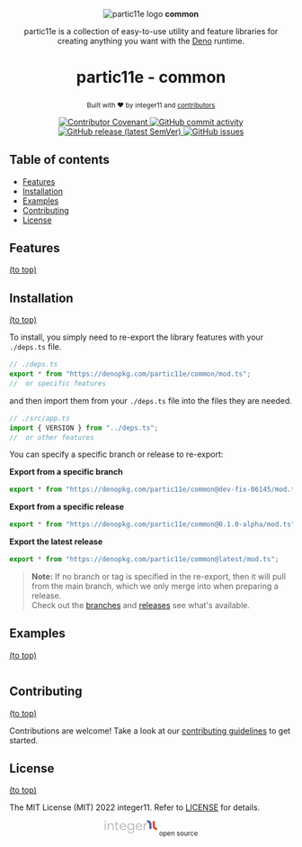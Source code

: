 <!-- NOTES:
  Once repo is created and pulled to dev environment, run `deno task init` to initialize the repo.
  Be sure to resolve the "@TODO:"s in the repo.
  Before you commit, make sure run `deno task pre-commit` to run the pre-commit task.
-->

<p align="center">
  <!-- Update log -->
  <img alt="partic11e logo" height="70" src="https://raw.githubusercontent.com/partic11e/.github/main/profile/img/logotype.svg" />
  <strong>common</strong>
</p>

<p align="center">
  partic11e is a collection of easy-to-use utility and feature libraries for creating anything you want with the <a href="https://deno.land">Deno</a> runtime.
</p>

<h1 align="center">partic11e - common</h1>

<p align="center">
  <!-- @TODO Package description -->
</p>

<p align="center">
  <!-- @TODO Link to documentation and other resources -->
</p>

<p align="center">
  <sub>Built with ❤ by integer11 and <a href="https://github.com/partic11e/common/graphs/contributors">contributors</a></sub>
</p>

<p align="center">
  <a href="https://github.com/partic11e/common/blob/main/CODE_OF_CONDUCT.md">
    <img alt="Contributor Covenant" src="https://img.shields.io/badge/Contributor%20Covenant-2.1-4baaaa.svg?style=flat-square" />
  </a>
  <a href="https://github.com/partic11e/common/commits">
    <img alt="GitHub commit activity" src="https://img.shields.io/github/commit-activity/m/partic11e/common?style=flat-square">
  </a>
  <a href="https://github.com/partic11e/common/releases">
    <img alt="GitHub release (latest SemVer)" src="https://img.shields.io/github/v/release/partic11e/common?style=flat-square" />
  </a>
  <a href="https://github.com/partic11e/common/issues">
    <img alt="GitHub issues" src="https://img.shields.io/github/issues-raw/partic11e/common?style=flat-square">
  </a>
</p>

## Table of contents

- [Features](#features)
- [Installation](#installation)
- [Examples](#examples)
- [Contributing](#contributing)
- [License](#license)

## Features

[(to top)](#table-of-contents)

<!-- @TODO Enumerate key features -->

## Installation

[(to top)](#table-of-contents)

To install, you simply need to re-export the library features with your `./deps.ts` file.

```ts
// ./deps.ts
export * from "https://denopkg.com/partic11e/common/mod.ts";
//  or specific features
```

and then import them from your `./deps.ts` file into the files they are needed.

```ts
// ./src/app.ts
import { VERSION } from "../deps.ts";
//  or other features
```

You can specify a specific branch or release to re-export:

**Export from a specific branch**

```ts
export * from "https://denopkg.com/partic11e/common@dev-fix-06145/mod.ts";
```

**Export from a specific release**

```ts
export * from "https://denopkg.com/partic11e/common@0.1.0-alpha/mod.ts";
```

**Export the latest release**

```ts
export * from "https://denopkg.com/partic11e/common@latest/mod.ts";
```

> **Note:** If no branch or tag is specified in the re-export, then it will pull from the main branch, which we only merge into when preparing a release.\
> Check out the [branches][branches] and [releases][releases] see what's available.

## Examples

[(to top)](#table-of-contents)

<!-- @TODO Add an example, or add links to examples -->

```ts
```

## Contributing

[(to top)](#table-of-contents)

Contributions are welcome! Take a look at our [contributing guidelines][contributing] to get started.

## License

[(to top)](#table-of-contents)

The MIT License (MIT) 2022 integer11. Refer to [LICENSE][license] for details.

<p align="center">
  <img
    alt="partic11e logo"
    height="24"
    src="https://raw.githubusercontent.com/i11n/.github/main/profile/img/logotype.svg"
  />
  <sub>open source</sub>
</p>

[deno]: https://deno.land "Deno homepage"
[branches]: https://github.com/partic11e/common/branches "partic11e/common branches on GitHub"
[releases]: https://github.com/partic11e/common/releases "partic11e/common releases on GitHub"
[contributing]: https://github.com/partic11e/common/blob/main/CONTRIBUTING.md "partic11e/common contributing guidelines"
[license]: https://github.com/partic11e/common/blob/main/LICENSE "partic11e/common license"
